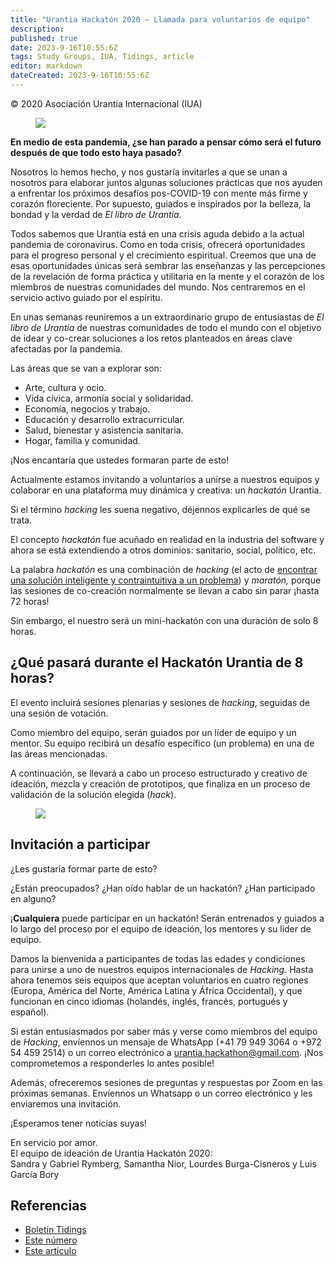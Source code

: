 ```yaml
---
title: "Urantia Hackatón 2020 — Llamada para voluntarios de equipo"
description: 
published: true
date: 2023-9-16T10:55:6Z
tags: Study Groups, IUA, Tidings, article
editor: markdown
dateCreated: 2023-9-16T10:55:6Z
---
```


<p class="v-card v-sheet theme--light gray lighten-3 px-2">© 2020 Asociación Urantia Internacional (IUA)</p>


<figure id="Figure_1" class="image urantiapedia image-style-align-left">
<img src="/image/article/IUA_Tidings/Hackathon01.jpg">
</figure>

**En medio de esta pandemia, ¿se han parado a pensar cómo será el futuro después de que todo esto haya pasado?**

Nosotros lo hemos hecho, y nos gustaría invitarles a que se unan a nosotros para elaborar juntos algunas soluciones prácticas que nos ayuden a enfrentar los próximos desafíos pos-COVID-19 con mente más firme y corazón floreciente. Por supuesto, guiados e inspirados por la belleza, la bondad y la verdad de _El libro de Urantia_.

Todos sabemos que Urantia está en una crisis aguda debido a la actual pandemia de coronavirus. Como en toda crisis, ofrecerá oportunidades para el progreso personal y el crecimiento espiritual. Creemos que una de esas oportunidades únicas será sembrar las enseñanzas y las percepciones de la revelación de forma práctica y utilitaria en la mente y el corazón de los miembros de nuestras comunidades del mundo. Nos centraremos en el servicio activo guiado por el espíritu.  

En unas semanas reuniremos a un extraordinario grupo de entusiastas de _El libro de Urantia_ de nuestras comunidades de todo el mundo con el objetivo de idear y co-crear soluciones a los retos planteados en áreas clave afectadas por la pandemia.

Las áreas que se van a explorar son: 

- Arte, cultura y ocio. 
- Vida cívica, armonía social y solidaridad.
- Economía, negocios y trabajo.
- Educación y desarrollo extracurricular.
- Salud, bienestar y asistencia sanitaria.
- Hogar, familia y comunidad. 

¡Nos encantaría que ustedes formaran parte de esto! 

Actualmente estamos invitando a voluntarios a unirse a nuestros equipos y colaborar en una plataforma muy dinámica y creativa: un _hackatón_ Urantia.

Si el término _hacking_ les suena negativo, déjennos explicarles de qué se trata.

El concepto _hackatón_ fue acuñado en realidad en la industria del software y ahora se está extendiendo a otros dominios: sanitario, social, político, etc.

La palabra _hackatón_ es una combinación de _hacking_ (el acto de [encontrar una solución inteligente y contraintuitiva a un problema](https://www.lifehack.org/articles/productivity/hacking-any-different-from-creative-solution.html)) y _maratón,_ porque las sesiones de co-creación normalmente se llevan a cabo sin parar ¡hasta 72 horas!

Sin embargo, el nuestro será un mini-hackatón con una duración de solo 8 horas.

## ¿Qué pasará durante el Hackatón Urantia de 8 horas? 

El evento incluirá sesiones plenarias y sesiones de _hacking_, seguidas de una sesión de votación.

Como miembro del equipo, serán guiados por un líder de equipo y un mentor. Su equipo recibirá un desafío específico (un problema) en una de las áreas mencionadas.

A continuación, se llevará a cabo un proceso estructurado y creativo de ideación, mezcla y creación de prototipos, que finaliza en un proceso de validación de la solución elegida (_hack_).

<figure id="Figure_2" class="image urantiapedia">
<img src="/image/article/IUA_Tidings/hacking_journey.jpg">
</figure>

## Invitación a participar 

¿Les gustaría formar parte de esto? 

¿Están preocupados? ¿Han oído hablar de un hackatón? ¿Han participado en alguno? 

¡**Cualquiera** puede participar en un hackatón! Serán entrenados y guiados a lo largo del proceso por el equipo de ideación, los mentores y su líder de equipo.

Damos la bienvenida a participantes de todas las edades y condiciones para unirse a uno de nuestros equipos internacionales de _Hacking_. Hasta ahora tenemos seis equipos que aceptan voluntarios en cuatro regiones (Europa, América del Norte, América Latina y África Occidental), y que funcionan en cinco idiomas (holandés, inglés, francés, portugués y español).

Si están entusiasmados por saber más y verse como miembros del equipo de _Hacking_, envíennos un mensaje de WhatsApp (+41 79 949 3064 o +972 54 459 2514) o un correo electrónico a urantia.hackathon@gmail.com. ¡Nos comprometemos a responderles lo antes posible!

Además, ofreceremos sesiones de preguntas y respuestas por Zoom en las próximas semanas. Envíennos un Whatsapp o un correo electrónico y les enviaremos una invitación.

¡Esperamos tener noticias suyas! 

En servicio por amor.   
El equipo de ideación de Urantia Hackatón 2020:   
Sandra y Gabriel Rymberg, Samantha Nior, Lourdes Burga-Cisneros y Luis García Bory

## Referencias

- [Boletín Tidings](https://urantia-association.org/acerca-del-boletin-tidings/?lang=es)
- [Este número](https://urantia-association.org/newsletter/tidings-junio-2020/?lang=es)
- [Este artículo](https://urantia-association.org/urantia-hackaton-2020-llamada-para-voluntarios-de-equipo/?lang=es)

